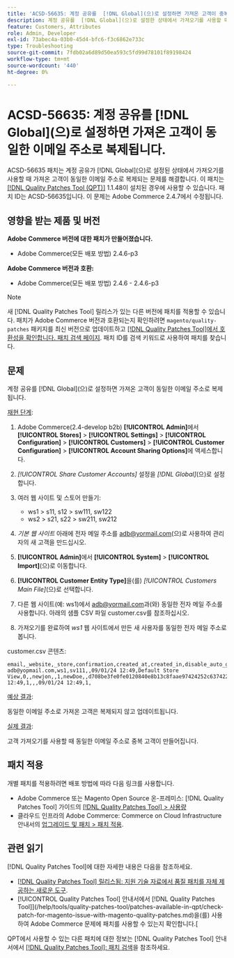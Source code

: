 ```yaml
---
title: 'ACSD-56635: 계정 공유를  [!DNL Global](으)로 설정하면 가져온 고객이 중복됩니다.'
description: 계정 공유를  [!DNL Global](으)로 설정한 상태에서 가져오기를 사용할 때 가져온 고객이 동일한 이메일 주소로 복제되는 Adobe Commerce 문제를 해결하려면 ACSD-56635 패치를 적용합니다.
feature: Customers, Attributes
role: Admin, Developer
exl-id: 73abec4a-03b0-45d4-bfc6-f3c6862e733c
type: Troubleshooting
source-git-commit: 7fdb02a6d89d50ea593c5fd99d78101f89198424
workflow-type: tm+mt
source-wordcount: '440'
ht-degree: 0%

---
```


# ACSD-56635: 계정 공유를 [!DNL Global]&#x200B;(으)로 설정하면 가져온 고객이 동일한 이메일 주소로 복제됩니다.

ACSD-56635 패치는 계정 공유가 [!DNL Global]&#x200B;(으)로 설정된 상태에서 가져오기를 사용할 때 가져온 고객이 동일한 이메일 주소로 복제되는 문제를 해결합니다. 이 패치는 [[!DNL Quality Patches Tool (QPT)]](https://experienceleague.adobe.com/en/docs/commerce-operations/tools/quality-patches-tool/quality-patches-tool-to-self-serve-quality-patches) 1.1.48이 설치된 경우에 사용할 수 있습니다. 패치 ID는 ACSD-56635입니다. 이 문제는 Adobe Commerce 2.4.7에서 수정됩니다.

## 영향을 받는 제품 및 버전

**Adobe Commerce 버전에 대한 패치가 만들어졌습니다.**

* Adobe Commerce(모든 배포 방법) 2.4.6-p3

**Adobe Commerce 버전과 호환:**

* Adobe Commerce(모든 배포 방법) 2.4.6 - 2.4.6-p3

>[!NOTE]
>
>새 [!DNL Quality Patches Tool] 릴리스가 있는 다른 버전에 패치를 적용할 수 있습니다. 패치가 Adobe Commerce 버전과 호환되는지 확인하려면 `magento/quality-patches` 패키지를 최신 버전으로 업데이트하고 [[!DNL Quality Patches Tool]에서 호환성을 확인합니다. 패치 검색 페이지](https://experienceleague.adobe.com/tools/commerce-quality-patches/index.html). 패치 ID를 검색 키워드로 사용하여 패치를 찾습니다.

## 문제

계정 공유를 [!DNL Global]&#x200B;(으)로 설정하면 가져온 고객이 동일한 이메일 주소로 복제됩니다.

<u>재현 단계</u>:

1. Adobe Commerce(2.4-develop b2b) **[!UICONTROL Admin]**&#x200B;에서 **[!UICONTROL Stores]** > **[!UICONTROL Settings]** > **[!UICONTROL Configuration]** > **[!UICONTROL Customers]** > **[!UICONTROL Customer Configuration]** > **[!UICONTROL Account Sharing Options]**&#x200B;에 액세스합니다.
1. *[!UICONTROL Share Customer Accounts]* 설정을 *[!DNL Global]*(으)로 설정합니다.
1. 여러 웹 사이트 및 스토어 만들기:

   * ws1 > s11, s12 > sw111, sw122
   * ws2 > s21, s22 > sw211, sw212

1. *기본 웹 사이트* 아래에 전자 메일 주소를 <adb@yormail.com>(으)로 사용하여 관리자의 새 고객을 만드십시오.
1. **[!UICONTROL Admin]**&#x200B;에서 **[!UICONTROL System]** > **[!UICONTROL Import]**(으)로 이동합니다.
1. **[!UICONTROL Customer Entity Type]**&#x200B;을(를) *[!UICONTROL Customers Main File]*(으)로 선택합니다.
1. 다른 웹 사이트(예: ws1)에서 <adb@yormail.com>과(와) 동일한 전자 메일 주소를 사용합니다. 아래의 샘플 CSV 파일 customer.csv를 참조하십시오.
1. 가져오기를 완료하여 *ws1* 웹 사이트에서 만든 새 사용자를 동일한 전자 메일 주소로 봅니다.

customer.csv 콘텐츠:

```
email,_website,_store,confirmation,created_at,created_in,disable_auto_group_change,dob,firstname,gender,group_id,lastname,middlename,password_hash,prefix,rp_token,rp_token_created_at,store_id,suffix,taxvat,updated_at,website_id,password
adb@yopmail.com,ws1,sv111,,09/01/24 12:49,Default Store View,0,,newjon,,1,newDoe,,d708be3fe0fe0120840e8b13c8faae97424252c6374227ff59c05814f1aecd79:mgLqkqgTwLPLlCljzvF8hp67fNOOvOZb:1,,07e71459c137f4da15292134ff459cba,30/10/15 12:49,1,,,09/01/24 12:49,1,
```

<u>예상 결과</u>:

동일한 이메일 주소로 가져온 고객은 복제되지 않고 업데이트됩니다.

<u>실제 결과</u>:

고객 가져오기를 사용할 때 동일한 이메일 주소로 중복 고객이 만들어집니다.

## 패치 적용

개별 패치를 적용하려면 배포 방법에 따라 다음 링크를 사용합니다.

* Adobe Commerce 또는 Magento Open Source 온-프레미스: [!DNL Quality Patches Tool] 가이드의 [[!DNL Quality Patches Tool] > 사용량](/help/tools/quality-patches-tool/usage.md)
* 클라우드 인프라의 Adobe Commerce: Commerce on Cloud Infrastructure 안내서의 [업그레이드 및 패치 > 패치 적용](https://experienceleague.adobe.com/docs/commerce-cloud-service/user-guide/develop/upgrade/apply-patches.html).

## 관련 읽기

[!DNL Quality Patches Tool]에 대한 자세한 내용은 다음을 참조하세요.

* [[!DNL Quality Patches Tool] 릴리스됨: 지원 기술 자료에서 품질 패치를 자체 제공하는 새로운 도구](https://experienceleague.adobe.com/en/docs/commerce-operations/tools/quality-patches-tool/quality-patches-tool-to-self-serve-quality-patches).
* [!UICONTROL Quality Patches Tool] 안내서에서  [!DNL Quality Patches Tool]](/help/tools/quality-patches-tool/patches-available-in-qpt/check-patch-for-magento-issue-with-magento-quality-patches.md)을(를) 사용하여 Adobe Commerce 문제에 패치를 사용할 수 있는지 확인합니다.[


QPT에서 사용할 수 있는 다른 패치에 대한 정보는 [!DNL Quality Patches Tool] 안내서에서 [[!DNL Quality Patches Tool]: 패치 검색](https://experienceleague.adobe.com/tools/commerce-quality-patches/index.html)을 참조하세요.
